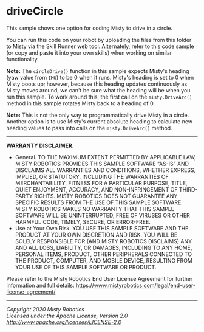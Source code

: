 # driveCircle

This sample shows one option for coding Misty to drive in a circle.

You can run this code on your robot by uploading the files from this folder to Misty via the Skill Runner web tool. Alternately, refer to this code sample (or copy and paste it into your own skills) when working on similar functionality.

**Note:** The `circleDrive()` function in this sample expects Misty's heading (yaw value from `IMU`) to be 0 when it runs. Misty's heading is set to 0 when Misty boots up; however, because this heading updates continuously as Misty moves around, we can't be sure what the heading will be when you run this sample. To work around this, the first call on the `misty.DriveArc()` method in this sample rotates Misty back to a heading of 0.

**Note:** This is not the only way to programmatically drive Misty in a circle. Another option is to use Misty's current absolute heading to calculate new heading values to pass into calls on the `misty.DriveArc()` method.

---

**WARRANTY DISCLAIMER.**

* General. TO THE MAXIMUM EXTENT PERMITTED BY APPLICABLE LAW, MISTY ROBOTICS PROVIDES THIS SAMPLE SOFTWARE “AS-IS” AND DISCLAIMS ALL WARRANTIES AND CONDITIONS, WHETHER EXPRESS, IMPLIED, OR STATUTORY, INCLUDING THE WARRANTIES OF MERCHANTABILITY, FITNESS FOR A PARTICULAR PURPOSE, TITLE, QUIET ENJOYMENT, ACCURACY, AND NON-INFRINGEMENT OF THIRD-PARTY RIGHTS. MISTY ROBOTICS DOES NOT GUARANTEE ANY SPECIFIC RESULTS FROM THE USE OF THIS SAMPLE SOFTWARE. MISTY ROBOTICS MAKES NO WARRANTY THAT THIS SAMPLE SOFTWARE WILL BE UNINTERRUPTED, FREE OF VIRUSES OR OTHER HARMFUL CODE, TIMELY, SECURE, OR ERROR-FREE.
* Use at Your Own Risk. YOU USE THIS SAMPLE SOFTWARE AND THE PRODUCT AT YOUR OWN DISCRETION AND RISK. YOU WILL BE SOLELY RESPONSIBLE FOR (AND MISTY ROBOTICS DISCLAIMS) ANY AND ALL LOSS, LIABILITY, OR DAMAGES, INCLUDING TO ANY HOME, PERSONAL ITEMS, PRODUCT, OTHER PERIPHERALS CONNECTED TO THE PRODUCT, COMPUTER, AND MOBILE DEVICE, RESULTING FROM YOUR USE OF THIS SAMPLE SOFTWARE OR PRODUCT.

Please refer to the Misty Robotics End User License Agreement for further information and full details: https://www.mistyrobotics.com/legal/end-user-license-agreement/

--- 

*Copyright 2020 Misty Robotics*<br>
*Licensed under the Apache License, Version 2.0*<br>
*http://www.apache.org/licenses/LICENSE-2.0*